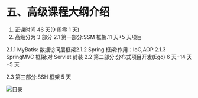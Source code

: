 # 五、高级课程大纲介绍



1. 正课时间 46 天(9 周零 1 天)
2. 高级分为 3 部分
2.1 第一部分:SSM 框架.11 天+5 天项目

2.1.1 MyBatis: 数据访问层框架2.1.2
Spring 框架:作用：IoC,AOP
2.1.3 SpringMVC 框架:对 Servlet 封装
2.2 第二部分:分布式项目开发(Ego) 6 天+14 天+5 天

2.3 第三部分:SSH 框架 5 天


![目录]($resource/%E7%9B%AE%E5%BD%95.png)

